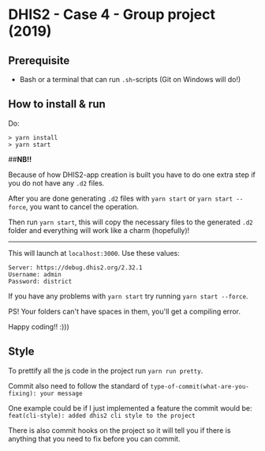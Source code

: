 # DHIS2 - Case 4 - Group project (2019)

## Prerequisite

- Bash or a terminal that can run `.sh`-scripts (Git on Windows will do!)

## How to install & run

Do:

```
> yarn install
> yarn start
```

##****NB!!****

Because of how DHIS2-app creation is built you have to do one extra step if you do not have any `.d2` files.

After you are done generating `.d2` files with `yarn start` or `yarn start --force`, you want to cancel the operation.

Then run `yarn start`, this will copy the necessary files to the generated `.d2` folder and everything will work like a charm (hopefully)!
 

-----
This will launch at `localhost:3000`.
Use these values:

```
Server: https://debug.dhis2.org/2.32.1
Username: admin
Password: district
```

If you have any problems with `yarn start` try running `yarn start --force`.

PS! Your folders can't have spaces in them, you'll get a compiling error.

Happy coding!! :)))

## Style

To prettify all the js code in the project run `yarn run pretty`.

Commit also need to follow the standard of `type-of-commit(what-are-you-fixing): your message`

One example could be if I just implemented a feature the commit would be: `feat(cli-style): added dhis2 cli style to the project`

There is also commit hooks on the project so it will tell you if there is anything that you need to fix before you can commit.
